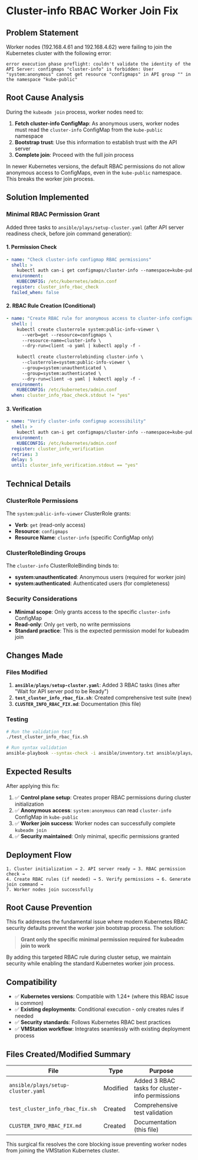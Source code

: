 # Cluster-info RBAC Worker Join Fix

## Problem Statement

Worker nodes (192.168.4.61 and 192.168.4.62) were failing to join the Kubernetes cluster with the following error:

```
error execution phase preflight: couldn't validate the identity of the API Server: configmaps "cluster-info" is forbidden: User "system:anonymous" cannot get resource "configmaps" in API group "" in the namespace "kube-public"
```

## Root Cause Analysis

During the `kubeadm join` process, worker nodes need to:

1. **Fetch cluster-info ConfigMap**: As anonymous users, worker nodes must read the `cluster-info` ConfigMap from the `kube-public` namespace
2. **Bootstrap trust**: Use this information to establish trust with the API server  
3. **Complete join**: Proceed with the full join process

In newer Kubernetes versions, the default RBAC permissions do not allow anonymous access to ConfigMaps, even in the `kube-public` namespace. This breaks the worker join process.

## Solution Implemented

### Minimal RBAC Permission Grant

Added three tasks to `ansible/plays/setup-cluster.yaml` (after API server readiness check, before join command generation):

#### 1. Permission Check
```yaml
- name: "Check cluster-info configmap RBAC permissions"
  shell: >
    kubectl auth can-i get configmaps/cluster-info --namespace=kube-public --as=system:anonymous
  environment:
    KUBECONFIG: /etc/kubernetes/admin.conf
  register: cluster_info_rbac_check
  failed_when: false
```

#### 2. RBAC Rule Creation (Conditional)
```yaml
- name: "Create RBAC rule for anonymous access to cluster-info configmap"
  shell: |
    kubectl create clusterrole system:public-info-viewer \
      --verb=get --resource=configmaps \
      --resource-name=cluster-info \
      --dry-run=client -o yaml | kubectl apply -f -
    
    kubectl create clusterrolebinding cluster-info \
      --clusterrole=system:public-info-viewer \
      --group=system:unauthenticated \
      --group=system:authenticated \
      --dry-run=client -o yaml | kubectl apply -f -
  environment:
    KUBECONFIG: /etc/kubernetes/admin.conf
  when: cluster_info_rbac_check.stdout != "yes"
```

#### 3. Verification
```yaml
- name: "Verify cluster-info configmap accessibility"
  shell: >
    kubectl auth can-i get configmaps/cluster-info --namespace=kube-public --as=system:anonymous
  environment:
    KUBECONFIG: /etc/kubernetes/admin.conf
  register: cluster_info_verification
  retries: 3
  delay: 5
  until: cluster_info_verification.stdout == "yes"
```

## Technical Details

### ClusterRole Permissions
The `system:public-info-viewer` ClusterRole grants:
- **Verb**: `get` (read-only access)
- **Resource**: `configmaps` 
- **Resource Name**: `cluster-info` (specific ConfigMap only)

### ClusterRoleBinding Groups
The `cluster-info` ClusterRoleBinding binds to:
- **system:unauthenticated**: Anonymous users (required for worker join)
- **system:authenticated**: Authenticated users (for completeness)

### Security Considerations
- **Minimal scope**: Only grants access to the specific `cluster-info` ConfigMap
- **Read-only**: Only `get` verb, no write permissions
- **Standard practice**: This is the expected permission model for kubeadm join

## Changes Made

### Files Modified
1. **`ansible/plays/setup-cluster.yaml`**: Added 3 RBAC tasks (lines after "Wait for API server pod to be Ready")
2. **`test_cluster_info_rbac_fix.sh`**: Created comprehensive test suite (new)
3. **`CLUSTER_INFO_RBAC_FIX.md`**: Documentation (this file)

### Testing
```bash
# Run the validation test
./test_cluster_info_rbac_fix.sh

# Run syntax validation
ansible-playbook --syntax-check -i ansible/inventory.txt ansible/plays/setup-cluster.yaml
```

## Expected Results

After applying this fix:

1. ✅ **Control plane setup**: Creates proper RBAC permissions during cluster initialization
2. ✅ **Anonymous access**: `system:anonymous` can read `cluster-info` ConfigMap in `kube-public`
3. ✅ **Worker join success**: Worker nodes can successfully complete `kubeadm join`
4. ✅ **Security maintained**: Only minimal, specific permissions granted

## Deployment Flow

```
1. Cluster initialization → 2. API server ready → 3. RBAC permission check → 
4. Create RBAC rules (if needed) → 5. Verify permissions → 6. Generate join command → 
7. Worker nodes join successfully
```

## Root Cause Prevention

This fix addresses the fundamental issue where modern Kubernetes RBAC security defaults prevent the worker join bootstrap process. The solution:

> **Grant only the specific minimal permission required for kubeadm join to work**

By adding this targeted RBAC rule during cluster setup, we maintain security while enabling the standard Kubernetes worker join process.

## Compatibility

- ✅ **Kubernetes versions**: Compatible with 1.24+ (where this RBAC issue is common)
- ✅ **Existing deployments**: Conditional execution - only creates rules if needed
- ✅ **Security standards**: Follows Kubernetes RBAC best practices
- ✅ **VMStation workflow**: Integrates seamlessly with existing deployment process

## Files Created/Modified Summary

| File | Type | Purpose |
|------|------|---------|
| `ansible/plays/setup-cluster.yaml` | Modified | Added 3 RBAC tasks for cluster-info permissions |
| `test_cluster_info_rbac_fix.sh` | Created | Comprehensive test validation |
| `CLUSTER_INFO_RBAC_FIX.md` | Created | Documentation (this file) |

This surgical fix resolves the core blocking issue preventing worker nodes from joining the VMStation Kubernetes cluster.